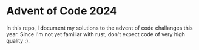 # Advent of Code 2024
In this repo, I document my solutions to the advent of code challanges this year.
Since I'm not yet familiar with rust, don't expect code of very high quality :).

